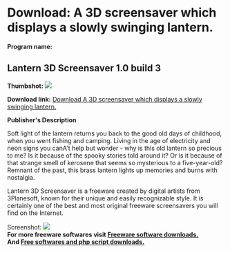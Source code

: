 # Download: A 3D screensaver which displays a slowly swinging lantern.

**Program name:**

## Lantern 3D Screensaver 1.0 build 3

  
**Thumbshot:** ![](http://www.freewarefiles.com/screenshot/lantern3dsaver_md.jpg)   
  
**Download link:** [Download A 3D screensaver which displays a slowly swinging lantern.](http://freesoftwares.boysofts.com/Lantern-D-Screensaver-Build_program_23505.html)  
  


**Publisher's Description**  
  


Soft light of the lantern returns you back to the good old days of childhood, when you went fishing and camping. Living in the age of electricity and neon signs you canA't help but wonder - why is this old lantern so precious to me? Is it because of the spooky stories told around it? Or is it because of that strange smell of kerosene that seems so mysterious to a five-year-old? Remnant of the past, this brass lantern lights up memories and burns with nostalgia. 

Lantern 3D Screensaver is a freeware created by digital artists from 3Planesoft, known for their unique and easily recognizable style. It is certainly one of the best and most original freeware screensavers you will find on the Internet.

  
  
Screenshot: ![](http://www.freewarefiles.com/screenshot/lantern3dsaver.jpg)   
**For more freeware softwares visit [Freeware software downloads.](http://freesoftwares.boysofts.com/)**   
**And [Free softwares and php script downloads.](http://www.boysofts.com/)**
